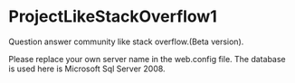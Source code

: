 # ProjectLikeStackOverflow1
Question answer community like stack overflow.(Beta version). 

Please replace your own server name in the web.config file. The database is used here is Microsoft Sql Server 2008. 
